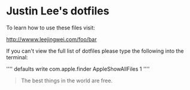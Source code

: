 # Justin Lee's dotfiles 

To learn how to use these files visit:

http://wwww.leejingwei.com/foo/bar

If you can't view the full list of dotfiles please type the following into the terminal: 

''''
defaults write com.apple.finder AppleShowAllFiles 1
''''

> The best things in the world are free.